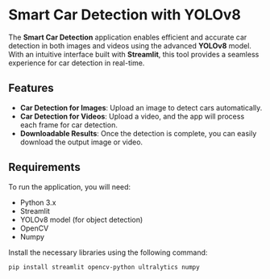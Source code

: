 # Smart Car Detection with YOLOv8

The **Smart Car Detection** application enables efficient and accurate car detection in both images and videos using the advanced **YOLOv8** model. With an intuitive interface built with **Streamlit**, this tool provides a seamless experience for car detection in real-time.

## Features
- **Car Detection for Images**: Upload an image to detect cars automatically.
- **Car Detection for Videos**: Upload a video, and the app will process each frame for car detection.
- **Downloadable Results**: Once the detection is complete, you can easily download the output image or video.

## Requirements
To run the application, you will need:
- Python 3.x
- Streamlit
- YOLOv8 model (for object detection)
- OpenCV
- Numpy

Install the necessary libraries using the following command:
```bash
pip install streamlit opencv-python ultralytics numpy

